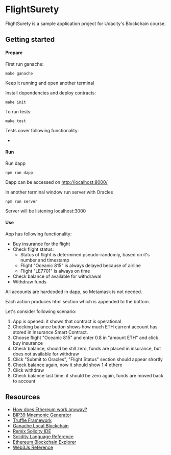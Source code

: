 # FlightSurety

FlightSurety is a sample application project for Udacity's Blockchain course.


## Getting started

#### Prepare
First run ganache:

```
make ganache
```

Keep it running and open another terminal

Install dependencies and deploy contracts:

```
make init
```

To run tests:

```
make test
```

Tests cover following functionality:

*

#### Run

Run dapp

```
npm run dapp
```

Dapp can be accessed on [http://localhost:8000/](http://localhost:8000/)


In another terminal window run server with Oracles

```
npm run server
```

Server will be listening localhost:3000


#### Use

App has following functionality:

* Buy insurance for the flight
* Check flight status:
    * Status of flight is determined pseudo-randomly, based on it's number and timestamp
    * Flight "Oceanic 815" is always delayed because of airline
    * Flight "LE7701" is always on time
* Check balance of available for withdrawal
* Withdraw funds

All accounts are hardcoded in dapp, so Metamask is not needed.

Each action produces html section which is appended to the bottom.

Let's consider following scenario:

1. App is opened: it shows that contract is operational
1. Checking balance button shows how much ETH current account has stored in Insurance Smart Contract.
1. Choose flight "Oceanic 815" and enter 0.8 in "amount ETH" and click buy insurance
1. Check balance, should be still zero, funds are placed in insurance, but does not available for withdraw
1. Click "Submit to Oracles", "Flight Status" section should appear shortly
1. Check balance again, now it should show 1.4 ethere
1. Click withdraw
1. Check balance last time: it should be zero again, funds are moved back to account


## Resources

* [How does Ethereum work anyway?](https://medium.com/@preethikasireddy/how-does-ethereum-work-anyway-22d1df506369)
* [BIP39 Mnemonic Generator](https://iancoleman.io/bip39/)
* [Truffle Framework](http://truffleframework.com/)
* [Ganache Local Blockchain](http://truffleframework.com/ganache/)
* [Remix Solidity IDE](https://remix.ethereum.org/)
* [Solidity Language Reference](http://solidity.readthedocs.io/en/v0.4.24/)
* [Ethereum Blockchain Explorer](https://etherscan.io/)
* [Web3Js Reference](https://github.com/ethereum/wiki/wiki/JavaScript-API)
